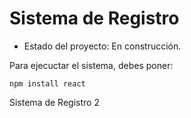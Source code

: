 <h1> Sistema de Registro</h1>

- Estado del proyecto: En construcción.

Para ejecuctar el sistema, debes poner:

```npm install react```

Sistema de Registro 2 
